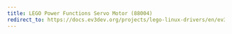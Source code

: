 ```yaml
---
title: LEGO Power Functions Servo Motor (88004)
redirect_to: https://docs.ev3dev.org/projects/lego-linux-drivers/en/ev3dev-jessie/motor_data.html#lego-88004
---
```

